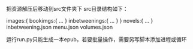 把资源解压后移动到src文件夹下
src目录结构如下：

images:{
	bookimgs:{
		...
    }
	inbetweenings:{
		...
    }
    }
novels:{
	...
}
inbetweening.json
menu.json
volumes.json


运行run.py只能生成一本epub，若要批量操作，需要另写脚本添加进程或循环